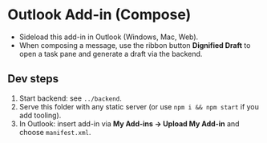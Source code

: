 # Outlook Add-in (Compose)

- Sideload this add-in in Outlook (Windows, Mac, Web).
- When composing a message, use the ribbon button **Dignified Draft** to open a task pane and generate a draft via the backend.

## Dev steps
1) Start backend: see `../backend`.
2) Serve this folder with any static server (or use `npm i && npm start` if you add tooling).
3) In Outlook: insert add-in via **My Add-ins → Upload My Add-in** and choose `manifest.xml`.
